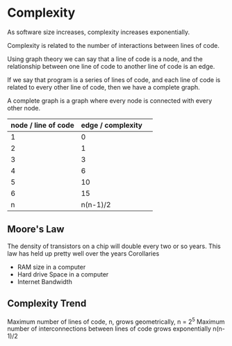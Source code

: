 # Complexity

As software size increases, complexity increases exponentially.

Complexity is related to the number of interactions between lines of code.

Using graph theory we can say that a line of code is a node, and the relationship between one line of code to another line of code is an edge.

If we say that program is a series of lines of code, and each line of code is related to every other line of code, then we have a complete graph.

A complete graph is a graph where every node is connected with every other node.

| node / line of code | edge / complexity |     |
| ------------------- | ----------------- | --- |
| 1                   | 0                 |     |
| 2                   | 1                 |     |
| 3                   | 3                 |     |
| 4                   | 6                 |     |
| 5                   | 10                |     |
| 6                   | 15                |     |
| n                   | n(n-1)/2          |     |

## Moore's Law
The density of transistors on a chip will double every two or so years.
This law has held up pretty well over the years
Corollaries
- RAM size in a computer
- Hard drive Space in a computer
- Internet Bandwidth

## Complexity Trend
Maximum number of lines of code, n, grows geometrically, n = 2<sup>5</sup>
Maximum number of interconnections between lines of code grows exponentially n(n-1)/2

